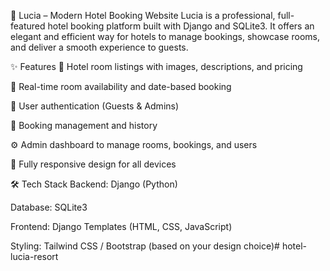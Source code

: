 🌟 Lucia – Modern Hotel Booking Website Lucia is a professional, full-featured hotel booking platform built with Django and SQLite3. It offers an elegant and efficient way for hotels to manage bookings, showcase rooms, and deliver a smooth experience to guests.

✨ Features 🏨 Hotel room listings with images, descriptions, and pricing

📅 Real-time room availability and date-based booking

👤 User authentication (Guests & Admins)

📄 Booking management and history

⚙️ Admin dashboard to manage rooms, bookings, and users

📱 Fully responsive design for all devices

🛠️ Tech Stack Backend: Django (Python)

Database: SQLite3

Frontend: Django Templates (HTML, CSS, JavaScript)

Styling: Tailwind CSS / Bootstrap (based on your design choice)# hotel-lucia-resort
